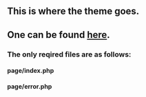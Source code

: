 ## This is where the theme goes. ##
## One can be found [here][theme]. ##

### The only reqired files are as follows: ###
#### page/index.php ####
#### page/error.php ####



[theme]: https://github.com/NaH012/framework-themes
